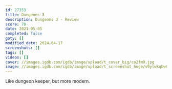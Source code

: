 ```yaml
---
id: 27353
title: Dungeons 3
description: Dungeons 3 - Review
score: 70
date: 2021-05-05
completed: false
goty: []
modified_date: 2024-04-17
screenshots: []
tags: []
videos: []
cover: //images.igdb.com/igdb/image/upload/t_cover_big/co2fm9.jpg
image: //images.igdb.com/igdb/image/upload/t_screenshot_huge/v9ylwkqbw8a7poolfwi2.jpg
---
```

Like dungeon keeper, but more modern.